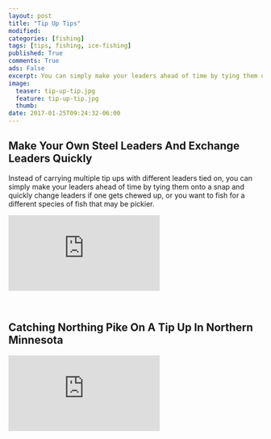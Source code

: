 ```yaml
---
layout: post
title: "Tip Up Tips"
modified:
categories: [fishing]
tags: [tips, fishing, ice-fishing]
published: True
comments: True
ads: False
excerpt: You can simply make your leaders ahead of time by tying them onto a snap and quickly change leaders if one gets chewed up, or you want to fish for a different species of fish that may be pickier. 
image:
  teaser: tip-up-tip.jpg
  feature: tip-up-tip.jpg
  thumb:
date: 2017-01-25T09:24:32-06:00
---
```


## Make Your Own Steel Leaders And Exchange Leaders Quickly

Instead of carrying multiple tip ups with different leaders tied on, you can simply make your leaders ahead of time by tying them onto a snap and quickly change leaders if one gets chewed up, or you want to fish for a different species of fish that may be pickier. 

<div class="video">
  <div class="video-wrapper">
      <iframe src="https://www.youtube.com/embed/0gyM0Tb0Gn4?rel=0" frameborder="0" allowfullscreen></iframe>
  </div>
</div>

&nbsp;

## Catching Northing Pike On A Tip Up In Northern Minnesota

<div class="video">
  <div class="video-wrapper">
      <iframe src="https://www.youtube.com/embed/6PsDEfIgw0Y?rel=0" frameborder="0" allowfullscreen></iframe>
  </div>
</div>

&nbsp;